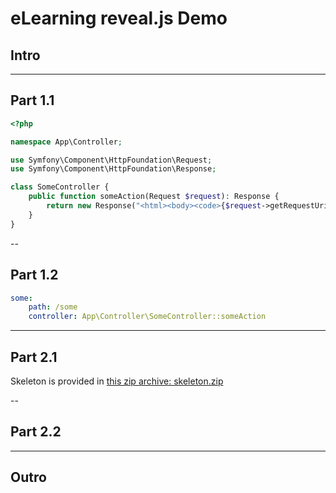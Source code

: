 # eLearning reveal.js Demo

## Intro

---

## Part 1.1

```php
<?php

namespace App\Controller;

use Symfony\Component\HttpFoundation\Request;
use Symfony\Component\HttpFoundation\Response;

class SomeController {
    public function someAction(Request $request): Response {
        return new Response("<html><body><code>{$request->getRequestUri()}</code></body></html>");
    }
}
```

--

## Part 1.2

```yaml
some:
    path: /some
    controller: App\Controller\SomeController::someAction
```

---

## Part 2.1

Skeleton is provided in [this zip archive: skeleton.zip](download/skeleton.zip)

--

## Part 2.2

---

## Outro

